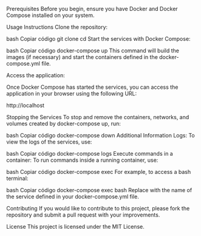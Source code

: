 Prerequisites
Before you begin, ensure you have Docker and Docker Compose installed on your system.

Usage Instructions
Clone the repository:

bash
Copiar código
git clone <repository-URL>
cd <repository-name>
Start the services with Docker Compose:

bash
Copiar código
docker-compose up
This command will build the images (if necessary) and start the containers defined in the docker-compose.yml file.

Access the application:

Once Docker Compose has started the services, you can access the application in your browser using the following URL:

http://localhost

Stopping the Services
To stop and remove the containers, networks, and volumes created by docker-compose up, run:

bash
Copiar código
docker-compose down
Additional Information
Logs: To view the logs of the services, use:

bash
Copiar código
docker-compose logs
Execute commands in a container: To run commands inside a running container, use:

bash
Copiar código
docker-compose exec <service-name> <command>
For example, to access a bash terminal:

bash
Copiar código
docker-compose exec <service-name> bash
Replace <service-name> with the name of the service defined in your docker-compose.yml file.

Contributing
If you would like to contribute to this project, please fork the repository and submit a pull request with your improvements.

License
This project is licensed under the MIT License.
